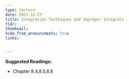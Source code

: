 ```yaml
---
type: lecture
date: 2021-12-27
title: Integration Techniques and Improper Integrals
tldr: 
thumbnail: 
hide_from_announcments: true
links: 


---
```

**Suggested Readings:**
- Chapter 8.4,8.5,8.8

